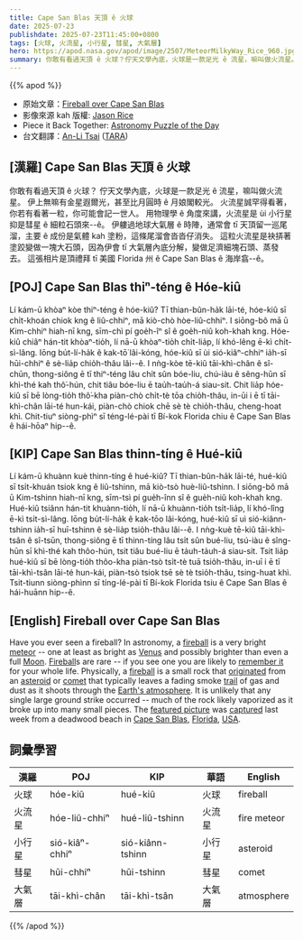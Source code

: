 ```yaml
---
title: Cape San Blas 天頂 ê 火球
date: 2025-07-23
publishdate: 2025-07-23T11:45:00+0800
tags: [火球, 火流星, 小行星, 彗星, 大氣層]
hero: https://apod.nasa.gov/apod/image/2507/MeteorMilkyWay_Rice_960.jpg
summary: 你敢有看過天頂 ê 火球？佇天文學內底，火球是一款足光 ê 流星，嘛叫做火流星。
---
```


{{% apod %}}

- 原始文章：[Fireball over Cape San Blas](https://apod.nasa.gov/apod/ap250723.html)
- 影像來源 kah 版權: [Jason Rice][Jason_Rice]
- Piece it Back Together: [Astronomy Puzzle of the Day](https://www.scigames.org/apps/webjigsaw2/index.php)
- 台文翻譯：[An-Li Tsai][An-Li Tsai] ([TARA][TARA])


## [漢羅] Cape San Blas 天頂 ê 火球
你敢有看過天頂 ê 火球？
佇天文學內底，火球是一款足光 ê 流星，嘛叫做火流星。
伊上無嘛有金星遐爾光，甚至比月圓時 ê 月娘閣較光。
火流星誠罕得看著，你若有看著一粒，你可能會記一世人。
用物理學 ê 角度來講，火流星是 ùi 小行星抑是彗星 ê 細粒石頭來--ê。
伊軁過地球大氣層 ê 時陣，通常會 tī 天頂留一巡尾溜，主要 ê 成份是氣體 kah 塗粉，這條尾溜會沓沓仔消失。
這粒火流星是袂挵著塗跤變做一塊大石頭，因為伊會 tī 大氣層內底分解，變做足濟細塊石頭、蒸發去。
這張相片是頂禮拜 tī 美國 Florida 州 ê Cape San Blas ê 海岸翕--ê。

<!--
## [中文] 聖布拉斯角上空的火球
你看過火球嗎？
在天文學中，火球是一種非常明亮的流星——至少和金星一樣亮，甚至可能比滿月還要亮。
火球很罕見——如果你看到一個，你可能會終生難忘。
從物理角度來看，火球是來自小行星或彗星的一塊小岩石，它通常會在穿過地球大氣層時留下一條由氣體和塵埃組成的逐漸消散的煙跡。
不太可能發生任何一次大規模的撞擊——大部分岩石很可能在分解成許多小碎片時蒸發了。
這張特色照片是上週在美國佛羅裡達州聖布拉斯角的枯木海灘拍攝的。

-->

## [POJ] Cape San Blas thiⁿ-téng ê Hóe-kiû
Lí kám-ū khòaⁿ kòe thiⁿ-téng ê hóe-kiû?
Tī thian-bûn-ha̍k lāi-té, hóe-kiû sī chi̍t-khoán chiok kng ê liû-chhiⁿ, mā kiò-chò hòe-liû-chhiⁿ.
I siōng-bô mā ū Kim-chhiⁿ hiah-nī kng, sīm-chì pí goe̍h-îⁿ sî ê goe̍h-niû koh-khah kng.
Hóe-kiû chiâⁿ hán-tit khòaⁿ-tio̍h, lí nā-ū khòaⁿ-tio̍h chi̍t-lia̍p, lí khó-lêng ē-kì chi̍t-sì-lâng.
Iōng bu̍t-lí-ha̍k ê kak-tō͘ lâi-kóng, hóe-kiû sī ùi sió-kiâⁿ-chhiⁿ ia̍h-sī hūi-chhiⁿ ê sè-lia̍p chio̍h-thâu lâi--ê.
I nǹg-kòe tē-kiû tāi-khì-chân ê sî-chūn, thong-siông ē tī thiⁿ-téng lâu chi̍t sûn bóe-liu, chú-iàu ê sêng-hūn sī khì-thé kah thô͘-hún, chit tiâu bóe-liu ē tau̍h-tau̍h-á siau-sit.
Chit lia̍p hóe-kiû sī bē lòng-tio̍h thô͘-kha piàn-chò chi̍t-tè tōa chio̍h-thâu, in-ūi i ē tī tāi-khì-chân lāi-té hun-kái, piàn-chò chiok chē sè tè chio̍h-thâu, cheng-hoat khì.
Chit-tiuⁿ siòng-phìⁿ sī téng-lé-pài tī Bí-kok Florida chiu ê Cape San Blas ê hái-hōaⁿ hip--ê.

## [KIP] Cape San Blas thinn-tíng ê Hué-kiû
Lí kám-ū khuànn kuè thinn-tíng ê hué-kiû?
Tī thian-bûn-ha̍k lāi-té, hué-kiû sī tsi̍t-khuán tsiok kng ê liû-tshinn, mā kiò-tsò huè-liû-tshinn.
I siōng-bô mā ū Kim-tshinn hiah-nī kng, sīm-tsì pí gue̍h-înn sî ê gue̍h-niû koh-khah kng.
Hué-kiû tsiânn hán-tit khuànn-tio̍h, lí nā-ū khuànn-tio̍h tsi̍t-lia̍p, lí khó-lîng ē-kì tsi̍t-sì-lâng.
Iōng bu̍t-lí-ha̍k ê kak-tōo lâi-kóng, hué-kiû sī uì sió-kiânn-tshinn ia̍h-sī huī-tshinn ê sè-lia̍p tsio̍h-thâu lâi--ê.
I nǹg-kuè tē-kiû tāi-khì-tsân ê sî-tsūn, thong-siông ē tī thinn-tíng lâu tsi̍t sûn bué-liu, tsú-iàu ê sîng-hūn sī khì-thé kah thôo-hún, tsit tiâu bué-liu ē ta̍uh-ta̍uh-á siau-sit.
Tsit lia̍p hué-kiû sī bē lòng-tio̍h thôo-kha piàn-tsò tsi̍t-tè tuā tsio̍h-thâu, in-uī i ē tī tāi-khì-tsân lāi-té hun-kái, piàn-tsò tsiok tsē sè tè tsio̍h-thâu, tsing-huat khì.
Tsit-tiunn siòng-phìnn sī tíng-lé-pài tī Bí-kok Florida tsiu ê Cape San Blas ê hái-huānn hip--ê.

## [English] Fireball over Cape San Blas
Have you ever seen a fireball?
In astronomy,  a [fireball][fireball] is a very bright [meteor][meteor] -- one at least as bright as [Venus][Venus] and possibly brighter than even a full [Moon][Moon].
[Fireball][Fireball]s are rare -- if you see one you are likely to [remember it][remember_it] for your whole life.
Physically,  a [fireball][fireball] is a small rock that [originated][originated] from an [asteroid][asteroid] or [comet][comet] that typically leaves a fading smoke [trail][trail] of gas and dust as it shoots through the [Earth's atmosphere][Earth_s_atmosphere].
It is unlikely that any single large ground strike occurred -- much of the rock likely vaporized as it broke up into many small pieces.
The [featured picture][featured_picture] was [captured][captured] last week from a deadwood beach in [Cape San Blas][Cape_San_Blas],  [Florida][Florida],  [USA][USA].


## 詞彙學習
|漢羅|POJ|KIP|華語|English|
|-|-|-|-|-|
| 火球 | hóe-kiû | hué-kiû | 火球 | fireball |
| 火流星 | hóe-liû-chhiⁿ | hué-liû-tshinn | 火流星 | fire meteor |
| 小行星 | sió-kiâⁿ-chhiⁿ | sió-kiânn-tshinn | 小行星 | asteroid |
| 彗星 | hūi-chhiⁿ | hūi-tshinn | 彗星 | comet |
| 大氣層 | tāi-khì-chân | tāi-khì-tsân | 大氣層 | atmosphere |

{{% /apod %}}

[An-Li Tsai]: mailto:thianbun.taigi@gmail.com
[TARA]: https://tara.tw

[Copyright]: https://apod.nasa.gov/apod/fap/lib/about_apod.html#srapply
[License3]: https://creativecommons.org/licenses/by-nc-nd/3.0/
[License2]:https://creativecommons.org/licenses/by-nc-nd/2.0/

[fireball]:https://www.amsmeteors.org/fireballs/faqf/
[meteor]:https://science.nasa.gov/solar-system/meteors-meteorites/
[Venus]:https://apod.nasa.gov/apod/ap230306.html
[Moon]:https://svs.gsfc.nasa.gov/5415/
[Fireball]:https://apod.nasa.gov/apod/ap230916.html
[remember_it]:https://www.shutterstock.com/image-photo/close-scottish-fold-cat-head-600nw-1276621966.jpg
[originated]:https://apod.nasa.gov/apod/ap231126.html
[asteroid]:https://science.nasa.gov/solar-system/asteroids/
[comet]:https://en.wikipedia.org/wiki/Comet_nucleus
[trail]:https://apod.nasa.gov/apod/ap190430.html
[Earth_s_atmosphere]:https://spaceplace.nasa.gov/atmosphere/
[featured_picture]:https://www.instagram.com/p/DLa5D4sxVag/
[captured]:https://www.instagram.com/p/DLaPqFTRiAx/
[Cape_San_Blas]:https://www.youtube.com/watch?v=LCQhTcFGiSE
[Florida]:https://en.wikipedia.org/wiki/Florida
[USA]:https://www.cia.gov/the-world-factbook/countries/united-states/
[Astronomy_Puzzle_of_the_Day]:https://www.scigames.org/apps/webjigsaw2/index.php
[shadow_transit]:https://apod.nasa.gov/apod/ap250724.html

[Jason_Rice]:https://www.instagram.com/jriceastro/?hl=en